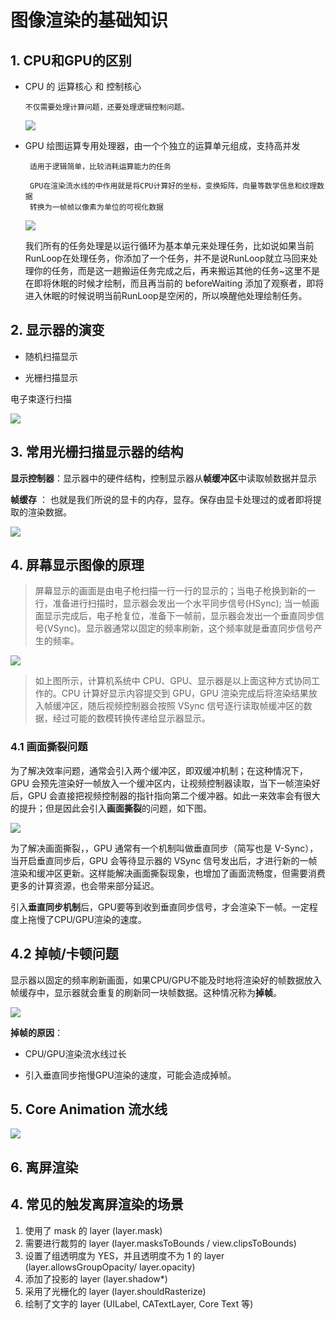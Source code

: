 # 图像渲染的基础知识

## 1. CPU和GPU的区别

- CPU 的 运算核心 和 控制核心
   
      不仅需要处理计算问题，还要处理逻辑控制问题。 

  ![](https://pic.existorlive.cn/%E6%88%AA%E5%B1%8F2020-12-16%20%E4%B8%8A%E5%8D%881.01.51.png)
  
- GPU 绘图运算专用处理器，由一个个独立的运算单元组成，支持高并发
  
       适用于逻辑简单，比较消耗运算能力的任务

       GPU在渲染流水线的中作用就是将CPU计算好的坐标，变换矩阵，向量等数学信息和纹理数据
       转换为一帧帧以像素为单位的可视化数据

  ![](https://pic.existorlive.cn/%E6%88%AA%E5%B1%8F2020-12-16%20%E4%B8%8A%E5%8D%881.05.52.png)

  
  
  我们所有的任务处理是以运行循环为基本单元来处理任务，比如说如果当前RunLoop在处理任务，你添加了一个任务，并不是说RunLoop就立马回来处理你的任务，而是这一趟搬运任务完成之后，再来搬运其他的任务~这里不是在即将休眠的时候才绘制，而且再当前的 beforeWaiting 添加了观察者，即将进入休眠的时候说明当前RunLoop是空闲的，所以唤醒他处理绘制任务。


## 2. 显示器的演变

- 随机扫描显示

- 光栅扫描显示

电子束逐行扫描

![](https://pic.existorlive.cn/%E6%88%AA%E5%B1%8F2020-12-16%20%E4%B8%8A%E5%8D%881.17.15.png)


## 3. 常用光栅扫描显示器的结构

**显示控制器**：显示器中的硬件结构，控制显示器从**帧缓冲区**中读取帧数据并显示

**帧缓存** ： 也就是我们所说的显卡的内存，显存。保存由显卡处理过的或者即将提取的渲染数据。


![](https://pic.existorlive.cn/%E6%88%AA%E5%B1%8F2020-12-16%20%E4%B8%8A%E5%8D%881.29.34.png)


## 4. 屏幕显示图像的原理

> 屏幕显示的画面是由电子枪扫描一行一行的显示的；当电子枪换到新的一行，准备进行扫描时，显示器会发出一个水平同步信号(HSync); 当一帧画面显示完成后，电子枪复位，准备下一帧前，显示器会发出一个垂直同步信号(VSync)。显示器通常以固定的频率刷新，这个频率就是垂直同步信号产生的频率。

![](https://pic.existorlive.cn/%E5%B1%8F%E5%B9%95%E6%98%BE%E5%83%8F%E5%8E%9F%E7%90%86.png)

> 如上图所示，计算机系统中 CPU、GPU、显示器是以上面这种方式协同工作的。CPU 计算好显示内容提交到 GPU，GPU 渲染完成后将渲染结果放入帧缓冲区，随后视频控制器会按照 VSync 信号逐行读取帧缓冲区的数据，经过可能的数模转换传递给显示器显示。


### 4.1 画面撕裂问题

为了解决效率问题，通常会引入两个缓冲区，即双缓冲机制；在这种情况下，GPU 会预先渲染好一帧放入一个缓冲区内，让视频控制器读取，当下一帧渲染好后，GPU 会直接把视频控制器的指针指向第二个缓冲器。如此一来效率会有很大的提升；但是因此会引入**画面撕裂**的问题，如下图。

![](https://pic.existorlive.cn/ios_vsync_off.jpg)

为了解决画面撕裂，，GPU 通常有一个机制叫做垂直同步（简写也是 V-Sync），当开启垂直同步后，GPU 会等待显示器的 VSync 信号发出后，才进行新的一帧渲染和缓冲区更新。这样能解决画面撕裂现象，也增加了画面流畅度，但需要消费更多的计算资源，也会带来部分延迟。

引入**垂直同步机制**后，GPU要等到收到垂直同步信号，才会渲染下一帧。一定程度上拖慢了CPU/GPU渲染的速度。

## 4.2 掉帧/卡顿问题

显示器以固定的频率刷新画面，如果CPU/GPU不能及时地将渲染好的帧数据放入帧缓存中，显示器就会重复的刷新同一块帧数据。这种情况称为**掉帧**。

![](https://pic.existorlive.cn/%E6%88%AA%E5%B1%8F2020-12-16%20%E4%B8%8A%E5%8D%882.00.19.png)

**掉帧的原因**：

- CPU/GPU渲染流水线过长

- 引入垂直同步拖慢GPU渲染的速度，可能会造成掉帧。


## 5. Core Animation 流水线

![](https://pic.existorlive.cn/ios-core-animation-pipeline-steps.png)


## 6. 离屏渲染

## 4. 常见的触发离屏渲染的场景

1. 使⽤了 mask 的 layer (layer.mask)
2. 需要进⾏裁剪的 layer (layer.masksToBounds / view.clipsToBounds)
3. 设置了组透明度为 YES，并且透明度不为 1 的 layer (layer.allowsGroupOpacity/
layer.opacity)
4. 添加了投影的 layer (layer.shadow*)
5. 采⽤了光栅化的 layer (layer.shouldRasterize)
6. 绘制了⽂字的 layer (UILabel, CATextLayer, Core Text 等)